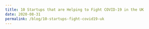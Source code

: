 ```yaml
---
title: 10 Startups that are Helping to Fight COVID-19 in the UK
date: 2020-08-31
permalink: /blog/10-startups-fight-covid19-uk
---
```

